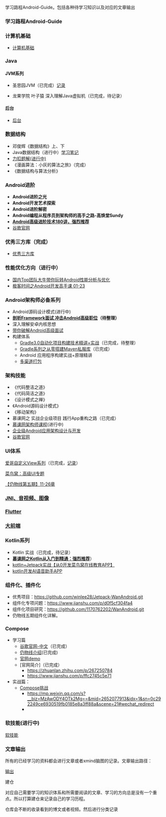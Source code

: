 学习路程Android-Guide。包括各种待学习知识以及对应的文章输出
### 学习路程Android-Guide

### 计算机基础

* [计算机基础](计算机基础.md)


### Java

#### JVM系列

* 圣思园JVM（已完成）[记录]()

* 龙果学院 叶子猿 深入理解Java虚拟机（已完成，待记录）

#### 后台

* [后台](后台.md)

### 数据结构

* 邓俊辉《数据结构》上、下
* Java数据结构（进行中）[学习笔记](https://github.com/kailaisi/data-structure/tree/master/src/datalearning)
* [力扣题解(进行中)](https://github.com/kailaisi/data-structure)
* 《漫画算法：小灰的算法之旅》（完成）
* 《数据结构与算法分析》

### Android进阶

* **Android进阶之光**
* **Android开发艺术探索**
* **Android进阶解密**
* **Android编程从程序员到架构师的高手之路-高焕堂Sundy**
* **[Android高级进阶技术180讲，强烈推荐](https://www.cniao5.com/course/10285)**
* [谷歌官网](https://developer.android.google.cn/topic/libraries/architecture/paging/v3-paged-data?hl=zh-cn)

### 优秀三方库（完成）

* [优秀三方库](优秀三方库.md)

### 性能优化方向（进行中）

* [国内Top团队大牛带你玩转Android性能分析与优化](https://coding.imooc.com/class/chapter/308.html#Anchor)
* [极客时间之Android开发高手课 01-23]()

### Android架构师必备系列

* Android源码设计模式(进行中)
* **[剖析Framework面试 冲击Android高级职位](https://coding.imooc.com/class/340.html)（待整理）**
* 深入理解安卓内核思想
* [带你破解Android高级面试](https://coding.imooc.com/class/chapter/317.html#Anchor)
* 构建体系
  * [Gradle3.0自动化项目构建技术精讲+实战](https://coding.imooc.com/class/chapter/206.html#Anchor)（已完成，待整理）
  * [Gradle系列之从零搭建Maven私服库](https://juejin.cn/post/6844903939658219527)（已完成）
  * Android 应用程序构建实战+原理精讲
  * [多渠道打包](https://www.jianshu.com/p/5baea0e1cd1e?utm_campaign=maleskine&utm_content=note&utm_medium=seo_notes&utm_source=recommendation)

### 架构技能

* 《代码整洁之道》
* 《代码简洁之道》
* 《设计模式之禅》
* 《Android源码设计模式》
* 《移动架构》
* 慕课网之 实战企业级项目 践行App重构之路（已完成）
* [慕课网架构师课程]()(进行中)
* [企业级Android应用架构设计与开发](https://coding.imooc.com/class/chapter/364.html#Anchor)
* [谷歌官网](https://developer.android.google.cn/guide/topics/ui/look-and-feel/downloadable-fonts?hl=zh_cn)

### UI体系

[爱哥自定义View系列](https://blog.csdn.net/aigestudio/category_9263410.html?spm=1001.2014.3001.5482)（已完成，[记录](输出文章\Android\UI)）

[菜鸟窝：高级UI专题](https://www.cniao5.com/course/10289#tab_3)

[【仍物线第五期】11-26章]()

### [JNI、音视频、图像](NDK音视频图像.md)

### [Flutter](Flutter学习路线图.md)

### [大前端](大前端学习路线图.md)

### Kotlin系列

* Kotlin 实战（已完成，待记录）
* **[慕课网之Kotlin从入门到精通：强烈推荐](https://coding.imooc.com/class/chapter/398.html#Anchor)**）
* [kotlin+Jetpack实战【从0开发菜鸟窝在线教育APP】]()
* [kotlin开发AI语音助手APP]()

### 组件化、插件化

* 优秀项目：https://github.com/winlee28/Jetpack-WanAndroid.git
* 组件化专项问题：https://www.jianshu.com/p/d0f5cf304fa4
* 组件化项目研究：https://github.com/1170762202/WanAndroid.git
* 仍物线五期组件化详解。

### Compose

* 学习篇
  * [谷歌官网-中文](https://developer.android.google.cn/jetpack/compose/tutorial?hl=zh_cn)（已完成）
  * [仍物线介绍](https://www.sohu.com/a/433487805_611601>https://ke.qq.com/course/3102992?taid=10361930727250192)(已完成)
  * [官网demo](https://github.com/android/compose-samples)
  * [官网简介]（已完成）
    * https://zhuanlan.zhihu.com/p/267250784
    * https://www.jianshu.com/p/ffc2745c5e71
* 实战篇：
  * [Compose挑战](https://developer.android.com/dev-challenge)
    * https://mp.weixin.qq.com/s?__biz=MzAwODY4OTk2Mg==&mid=2652077913&idx=1&sn=0c292249ce6930519fb0185e8a3ff88a&scene=21#wechat_redirect
    * 

### 软技能(进行中)

[软技能](软技能.md)

### 文章输出 

所有的已经学习的资料都会进行文章或者xmind脑图的记录。文章输出路径：

[输出](输出文章)

建仓

对应自己需要学习的知识体系和所需要阅读的文章、学习的方向总是没有一个重点。所以打算建仓来记录自己的学习历程。

仓库会不断的收录看到的博文或者视频。然后进行分类记录
